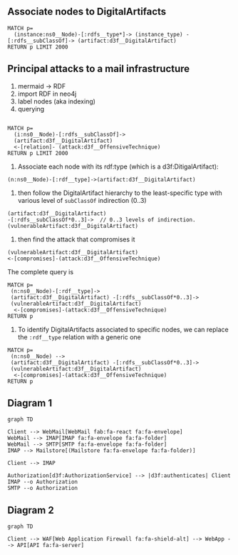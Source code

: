 

## Associate nodes to DigitalArtifacts

```cypher
MATCH p=
  (instance:ns0__Node)-[:rdfs__type*]-> (instance_type) -[:rdfs__subClassOf]-> (artifact:d3f__DigitalArtifact)
RETURN p LIMIT 2000
```

## Principal attacks to a mail infrastructure

1. mermaid -> RDF
2. import RDF in neo4j
3. label  nodes (aka indexing)
4. querying

```cypher

MATCH p=
  (i:ns0__Node)-[:rdfs__subClassOf]->
  (artifact:d3f__DigitalArtifact)
  <-[relation]- (attack:d3f__OffensiveTechnique)
RETURN p LIMIT 2000
```

1. Associate each node with its rdf:type (which is a d3f:DitigalArtifact):

```cypher
(n:ns0__Node)-[:rdf__type]->(artifact:d3f__DigitalArtifact)
```

1. then follow the DigitalArtifact hierarchy to the least-specific type
   with various level of `subClassOf` indirection (0..3)

```cypher
(artifact:d3f__DigitalArtifact)
-[:rdfs__subClassOf*0..3]->  // 0..3 levels of indirection.
(vulnerableArtifact:d3f__DigitalArtifact)
```

1. then find the attack that compromises it

```cypher
(vulnerableArtifact:d3f__DigitalArtifact)
<-[compromises]-(attack:d3f__OffensiveTechnique)
```

The complete query is

```cypher
MATCH p=
 (n:ns0__Node)-[:rdf__type]->
 (artifact:d3f__DigitalArtifact) -[:rdfs__subClassOf*0..3]->
 (vulnerableArtifact:d3f__DigitalArtifact)
  <-[compromises]-(attack:d3f__OffensiveTechnique)
RETURN p
```

1. To identify DigitalArtifacts associated to specific nodes,
   we can replace the `:rdf__type` relation with a generic one

```cypher
MATCH p=
 (n:ns0__Node) -->
 (artifact:d3f__DigitalArtifact) -[:rdfs__subClassOf*0..3]->
 (vulnerableArtifact:d3f__DigitalArtifact)
  <-[compromises]-(attack:d3f__OffensiveTechnique)
RETURN p
```

## Diagram 1

```mermaid
graph TD

Client --> WebMail[WebMail fab:fa-react fa:fa-envelope]
WebMail --> IMAP[IMAP fa:fa-envelope fa:fa-folder]
WebMail --> SMTP[SMTP fa:fa-envelope fa:fa-folder]
IMAP --> Mailstore[(Mailstore fa:fa-envelope fa:fa-folder)]

Client --> IMAP

Authorization[d3f:AuthorizationService] --> |d3f:authenticates| Client
IMAP --o Authorization
SMTP --o Authorization
```

## Diagram 2

```mermaid
graph TD

Client --> WAF[Web Application Firewall fa:fa-shield-alt] --> WebApp --> API[API fa:fa-server]
```
